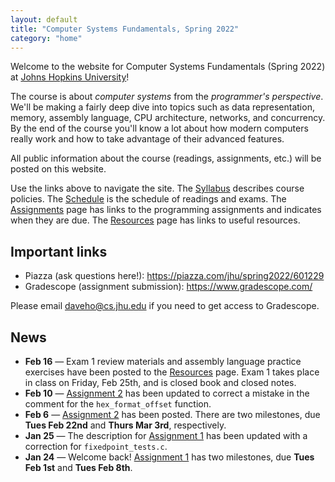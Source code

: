 ```yaml
---
layout: default
title: "Computer Systems Fundamentals, Spring 2022"
category: "home"
---
```


Welcome to the website for Computer Systems Fundamentals (Spring 2022)
at <a href="https://www.jhu.edu/">Johns Hopkins University</a>!

The course is about *computer systems* from the *programmer's
perspective*.  We'll be making a fairly deep dive into topics such
as data representation, memory, assembly language, CPU architecture,
networks, and concurrency.  By the end of the course you'll know a lot
about how modern computers really work and how to take advantage of
their advanced features.

All public information about the course (readings, assignments, etc.) will
be posted on this website.

Use the links above to navigate the site.  The [Syllabus](syllabus.html)
describes course policies. The [Schedule](schedule.html) is the schedule
of readings and exams.  The [Assignments](assignments.html) page has
links to the programming assignments and indicates when they are due.
The [Resources](resources.html) page has links to useful resources.

## Important links

* Piazza (ask questions here!): <https://piazza.com/jhu/spring2022/601229>
* Gradescope (assignment submission): <https://www.gradescope.com/>

Please email <daveho@cs.jhu.edu> if you need to get access to Gradescope.

## News

* **Feb 16** — Exam 1 review materials and assembly language practice exercises
  have been posted to the [Resources](resources.html) page.
  Exam 1 takes place in class on Friday, Feb 25th, and is closed book
  and closed notes.
* **Feb 10** — [Assignment 2](assign/assign02.html) has been updated to
  correct a mistake in the comment for the `hex_format_offset` function.
* **Feb 6** — [Assignment 2](assign/assign02.html) has been posted. There are
  two milestones, due **Tues Feb 22nd** and **Thurs Mar 3rd**, respectively.
* **Jan 25** — The description for [Assignment 1](assign/assign01.html) has been
  updated with a correction for `fixedpoint_tests.c`.
* **Jan 24** — Welcome back! [Assignment 1](assign/assign01.html) has two
  milestones, due **Tues Feb 1st** and **Tues Feb 8th**.
